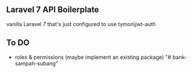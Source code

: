## Laravel 7 API Boilerplate 
vanilla Laravel 7 that's just configured to use tymon\jwt-auth

## To DO
- roles & permissions (maybe implement an existing package)
"# bank-sampah-subang" 
